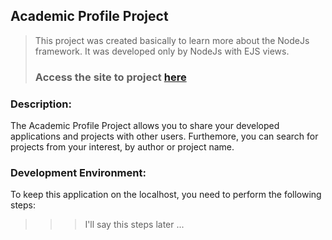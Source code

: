 ## Academic Profile Project
> This project was created basically to learn more about the NodeJs framework. It was developed only by NodeJs with EJS views.
> ### Access the site to project [here](https://radiant-refuge-56238.herokuapp.com)

### Description:
  The Academic Profile Project allows you to share your developed applications and projects with other users.
  Furthemore, you can search for projects from your interest, by author or project name. 

### Development Environment:
  To keep this application on the localhost, you need to perform the following steps:
  
  >>> I'll say this steps later ...
  
  
